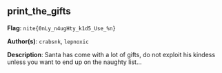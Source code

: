 ## print_the_gifts

**Flag**: `nite{0nLy_n4ugHty_k1d5_Use_%n}`

**Author(s)**: `crabsnk`, `lepnoxic`

**Description**: Santa has come with a lot of gifts, do not exploit his kindess unless you want to end up on the naughty list...
